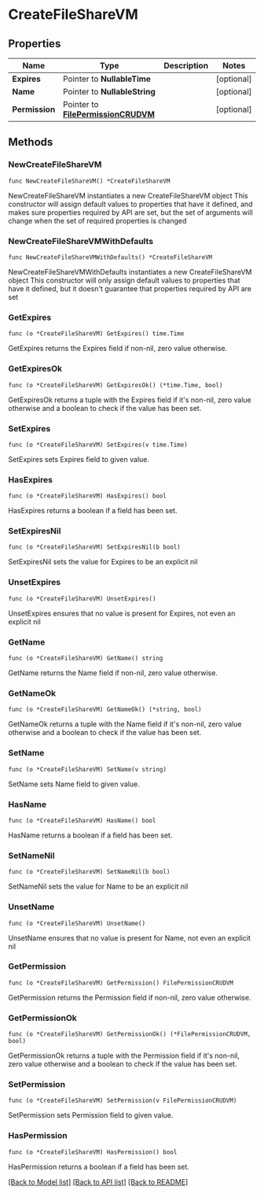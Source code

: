 # CreateFileShareVM

## Properties

Name | Type | Description | Notes
------------ | ------------- | ------------- | -------------
**Expires** | Pointer to **NullableTime** |  | [optional] 
**Name** | Pointer to **NullableString** |  | [optional] 
**Permission** | Pointer to [**FilePermissionCRUDVM**](FilePermissionCRUDVM.md) |  | [optional] 

## Methods

### NewCreateFileShareVM

`func NewCreateFileShareVM() *CreateFileShareVM`

NewCreateFileShareVM instantiates a new CreateFileShareVM object
This constructor will assign default values to properties that have it defined,
and makes sure properties required by API are set, but the set of arguments
will change when the set of required properties is changed

### NewCreateFileShareVMWithDefaults

`func NewCreateFileShareVMWithDefaults() *CreateFileShareVM`

NewCreateFileShareVMWithDefaults instantiates a new CreateFileShareVM object
This constructor will only assign default values to properties that have it defined,
but it doesn't guarantee that properties required by API are set

### GetExpires

`func (o *CreateFileShareVM) GetExpires() time.Time`

GetExpires returns the Expires field if non-nil, zero value otherwise.

### GetExpiresOk

`func (o *CreateFileShareVM) GetExpiresOk() (*time.Time, bool)`

GetExpiresOk returns a tuple with the Expires field if it's non-nil, zero value otherwise
and a boolean to check if the value has been set.

### SetExpires

`func (o *CreateFileShareVM) SetExpires(v time.Time)`

SetExpires sets Expires field to given value.

### HasExpires

`func (o *CreateFileShareVM) HasExpires() bool`

HasExpires returns a boolean if a field has been set.

### SetExpiresNil

`func (o *CreateFileShareVM) SetExpiresNil(b bool)`

 SetExpiresNil sets the value for Expires to be an explicit nil

### UnsetExpires
`func (o *CreateFileShareVM) UnsetExpires()`

UnsetExpires ensures that no value is present for Expires, not even an explicit nil
### GetName

`func (o *CreateFileShareVM) GetName() string`

GetName returns the Name field if non-nil, zero value otherwise.

### GetNameOk

`func (o *CreateFileShareVM) GetNameOk() (*string, bool)`

GetNameOk returns a tuple with the Name field if it's non-nil, zero value otherwise
and a boolean to check if the value has been set.

### SetName

`func (o *CreateFileShareVM) SetName(v string)`

SetName sets Name field to given value.

### HasName

`func (o *CreateFileShareVM) HasName() bool`

HasName returns a boolean if a field has been set.

### SetNameNil

`func (o *CreateFileShareVM) SetNameNil(b bool)`

 SetNameNil sets the value for Name to be an explicit nil

### UnsetName
`func (o *CreateFileShareVM) UnsetName()`

UnsetName ensures that no value is present for Name, not even an explicit nil
### GetPermission

`func (o *CreateFileShareVM) GetPermission() FilePermissionCRUDVM`

GetPermission returns the Permission field if non-nil, zero value otherwise.

### GetPermissionOk

`func (o *CreateFileShareVM) GetPermissionOk() (*FilePermissionCRUDVM, bool)`

GetPermissionOk returns a tuple with the Permission field if it's non-nil, zero value otherwise
and a boolean to check if the value has been set.

### SetPermission

`func (o *CreateFileShareVM) SetPermission(v FilePermissionCRUDVM)`

SetPermission sets Permission field to given value.

### HasPermission

`func (o *CreateFileShareVM) HasPermission() bool`

HasPermission returns a boolean if a field has been set.


[[Back to Model list]](../README.md#documentation-for-models) [[Back to API list]](../README.md#documentation-for-api-endpoints) [[Back to README]](../README.md)


